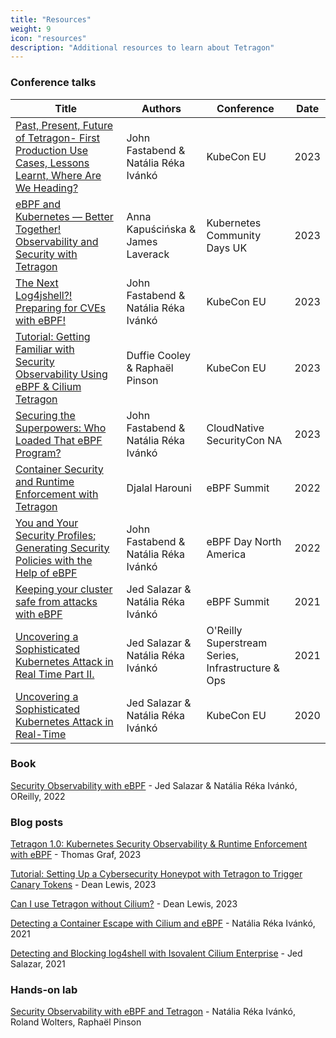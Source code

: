 ```yaml
---
title: "Resources"
weight: 9
icon: "resources"
description: "Additional resources to learn about Tetragon"
---
```


### Conference talks

| Title | Authors | Conference | Date |
| ----- | ------- | ---------- | ---- |
| [Past, Present, Future of Tetragon- First Production Use Cases, Lessons Learnt, Where Are We Heading? ](https://youtu.be/2BIe4VmSYyQ)                        | John Fastabend & Natália Réka Ivánkó | KubeCon EU                                        | 2023 |
| [eBPF and Kubernetes — Better Together! Observability and Security with Tetragon](https://youtu.be/oU7dPKoVfm4)                                              | Anna Kapuścińska & James Laverack    | Kubernetes Community Days UK                      | 2023 |
| [The Next Log4jshell?! Preparing for CVEs with eBPF!](https://youtu.be/u8HKg5pENj4)                                                                          | John Fastabend & Natália Réka Ivánkó | KubeCon EU                                        | 2023 |
| [Tutorial: Getting Familiar with Security Observability Using eBPF & Cilium Tetragon](https://youtu.be/kTGU-Nc2Db0)                                          | Duffie Cooley & Raphaël Pinson       | KubeCon EU                                        | 2023 |
| [Securing the Superpowers: Who Loaded That eBPF Program?](https://www.youtube.com/watch?v=UBVTJ0LeXxc)                                                       | John Fastabend & Natália Réka Ivánkó | CloudNative SecurityCon NA                        | 2023 |
| [Container Security and Runtime Enforcement with Tetragon](https://www.youtube.com/watch?v=fw40ROmswbM)                                                      | Djalal Harouni                       | eBPF Summit                                       | 2022 |
| [You and Your Security Profiles; Generating Security Policies with the Help of eBPF](https://www.youtube.com/watch?v=EhQI1qPVb0E)                            | John Fastabend & Natália Réka Ivánkó | eBPF Day North America                            | 2022 |
| [Keeping your cluster safe from attacks with eBPF](https://www.youtube.com/watch?v=agN68U8x1go)                                                              | Jed Salazar & Natália Réka Ivánkó    | eBPF Summit                                       | 2021 |
| [Uncovering a Sophisticated Kubernetes Attack in Real Time Part II.](https://www.oreilly.com/library/view/infrastructure-ops/0636920625377/video335775.html) | Jed Salazar & Natália Réka Ivánkó    | O'Reilly Superstream Series, Infrastructure & Ops | 2021 |
| [Uncovering a Sophisticated Kubernetes Attack in Real-Time](https://www.youtube.com/watch?v=bohnofE_dvw)                                                     | Jed Salazar & Natália Réka Ivánkó    | KubeCon EU                                        | 2020 |

### Book

[Security Observability with eBPF](https://isovalent.com/ebpf-security/) - Jed Salazar & Natália Réka Ivánkó, OReilly, 2022

### Blog posts

[Tetragon 1.0: Kubernetes Security Observability & Runtime Enforcement with eBPF](https://isovalent.com/blog/post/tetragon-release-10/) - Thomas Graf, 2023

[Tutorial: Setting Up a Cybersecurity Honeypot with Tetragon to Trigger Canary Tokens](https://isovalent.com/blog/post/tetragon-canary-tokens-tutorial/) - Dean Lewis, 2023

[Can I use Tetragon without Cilium?](https://isovalent.com/blog/post/can-i-use-tetragon-without-cilium-yes/) - Dean Lewis, 2023

[Detecting a Container Escape with Cilium and eBPF](https://isovalent.com/blog/post/2021-11-container-escape) - Natália Réka Ivánkó, 2021

[Detecting and Blocking log4shell with Isovalent Cilium Enterprise](https://isovalent.com/blog/post/2021-12-log4shell) - Jed Salazar, 2021

### Hands-on lab

[Security Observability with eBPF and Tetragon](https://isovalent.com/labs/) - Natália Réka Ivánkó, Roland Wolters, Raphaël Pinson

